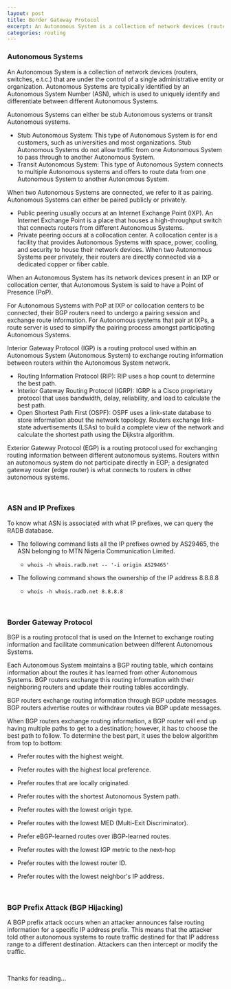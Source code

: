 ```yaml
---
layout: post
title: Border Gateway Protocol
excerpt: An Autonomous System is a collection of network devices (routers, switches, e.t.c.) that are under the control of a single administrative entity or organization. Autonomous Systems are typically identified by an Autonomous System Number (ASN), which is used to uniquely identify and differentiate between different Autonomous Systems.
categories: routing
---
```


### Autonomous Systems

An Autonomous System is a collection of network devices (routers, switches, e.t.c.) that are under the control of a single administrative entity or organization. Autonomous Systems are typically identified by an Autonomous System Number (ASN), which is used to uniquely identify and differentiate between different Autonomous Systems.

Autonomous Systems can either be stub Autonomous systems or transit Autonomous systems.
- Stub Autonomous System: This type of Autonomous System is for end customers, such as universities and most organizations. Stub Autonomous Systems do not allow traffic from one Autonomous System to pass through to another Autonomous System.
- Transit Autonomous System: This type of Autonomous System connects to multiple Autonomous systems and offers to route data from one Autonomous System to another Autonomous System.

When two Autonomous Systems are connected, we refer to it as pairing. Autonomous Systems can either be paired publicly or privately.
- Public peering usually occurs at an Internet Exchange Point (IXP). An Internet Exchange Point is a place that houses a high-throughput switch that connects routers from different Autonomous Systems.
- Private peering occurs at a collocation center. A collocation center is a facility that provides Autonomous Systems with space, power, cooling, and security to house their network devices. When two Autonomous Systems peer privately, their routers are directly connected via a dedicated copper or fiber cable.

When an Autonomous System has its network devices present in an IXP or collocation center, that Autonomous System is said to have a Point of Presence (PoP).

For Autonomous Systems with PoP at IXP or collocation centers to be connected, their BGP routers need to undergo a pairing session and exchange route information. For Autonomous systems that pair at IXPs, a route server is used to simplify the pairing process amongst participating Autonomous Systems.

Interior Gateway Protocol (IGP) is a routing protocol used within an Autonomous System (Autonomous System) to exchange routing information between routers within the Autonomous System network.
- Routing Information Protocol (RIP): RIP uses a hop count to determine the best path.
- Interior Gateway Routing Protocol (IGRP): IGRP is a Cisco proprietary protocol that uses bandwidth, delay, reliability, and load to calculate the best path.
- Open Shortest Path First (OSPF): OSPF uses a link-state database to store information about the network topology. Routers exchange link-state advertisements (LSAs) to build a complete view of the network and calculate the shortest path using the Dijkstra algorithm.

Exterior Gateway Protocol (EGP) is a routing protocol used for exchanging routing information between different autonomous systems. Routers within an autonomous system do not participate directly in EGP; a designated gateway router (edge router) is what connects to routers in other autonomous systems.

<br>

### ASN and IP Prefixes

To know what ASN is associated with what IP prefixes, we can query the RADB database.

- The following command lists all the IP prefixes owned by AS29465, the ASN belonging to MTN Nigeria Communication Limited.

  - `whois -h whois.radb.net -- '-i origin AS29465'`

- The following command shows the ownership of the IP address 8.8.8.8

  - `whois -h whois.radb.net 8.8.8.8`

<br>

### Border Gateway Protocol

BGP is a routing protocol that is used on the Internet to exchange routing information and facilitate communication between different Autonomous Systems.

Each Autonomous System maintains a BGP routing table, which contains information about the routes it has learned from other Autonomous Systems. BGP routers exchange this routing information with their neighboring routers and update their routing tables accordingly.

BGP routers exchange routing information through BGP update messages. BGP routers advertise routes or withdraw routes via BGP update messages.

When BGP routers exchange routing information, a BGP router will end up having multiple paths to get to a destination; however, it has to choose the best path to follow. To determine the best part, it uses the below algorithm from top to bottom:

- Prefer routes with the highest weight.

- Prefer routes with the highest local preference.

- Prefer routes that are locally originated.

- Prefer routes with the shortest Autonomous System path.

- Prefer routes with the lowest origin type.

- Prefer routes with the lowest MED (Multi-Exit Discriminator).

- Prefer eBGP-learned routes over iBGP-learned routes.

- Prefer routes with the lowest IGP metric to the next-hop

- Prefer routes with the lowest router ID.

- Prefer routes with the lowest neighbor's IP address.

<br>

### BGP Prefix Attack (BGP Hijacking)

A BGP prefix attack occurs when an attacker announces false routing information for a specific IP address prefix. This means that the attacker told other autonomous systems to route traffic destined for that IP address range to a different destination. Attackers can then intercept or modify the traffic.


<br>

Thanks for reading...





